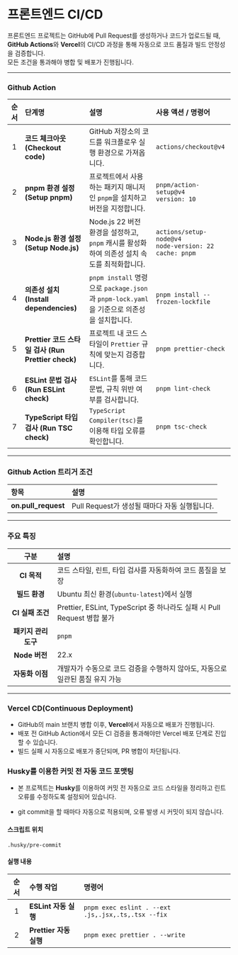 # 프론트엔드 CI/CD

프론트엔드 프로젝트는 GitHub에 Pull Request를 생성하거나 코드가 업로드될 때,  
**GitHub Actions**와 **Vercel**의 CI/CD 과정을 통해 자동으로 코드 품질과 빌드 안정성을 검증합니다.  
모든 조건을 통과해야 병합 및 배포가 진행됩니다.

---

### Github Action

| 순서 | 단계명 | 설명 | 사용 액션 / 명령어 |
|:---:|:--------|:------|:-------------------|
| 1 | **코드 체크아웃 (Checkout code)** | GitHub 저장소의 코드를 워크플로우 실행 환경으로 가져옵니다. | `actions/checkout@v4` |
| 2 | **pnpm 환경 설정 (Setup pnpm)** | 프로젝트에서 사용하는 패키지 매니저인 `pnpm`을 설치하고 버전을 지정합니다. | `pnpm/action-setup@v4`<br>`version: 10` |
| 3 | **Node.js 환경 설정 (Setup Node.js)** | Node.js 22 버전 환경을 설정하고, `pnpm` 캐시를 활성화하여 의존성 설치 속도를 최적화합니다. | `actions/setup-node@v4`<br>`node-version: 22`<br>`cache: pnpm` |
| 4 | **의존성 설치 (Install dependencies)** | `pnpm install` 명령으로 `package.json`과 `pnpm-lock.yaml`을 기준으로 의존성을 설치합니다. | `pnpm install --frozen-lockfile` |
| 5 | **Prettier 코드 스타일 검사 (Run Prettier check)** | 프로젝트 내 코드 스타일이 `Prettier` 규칙에 맞는지 검증합니다. | `pnpm prettier-check` |
| 6 | **ESLint 문법 검사 (Run ESLint check)** | `ESLint`를 통해 코드 문법, 규칙 위반 여부를 검사합니다. | `pnpm lint-check` |
| 7 | **TypeScript 타입 검사 (Run TSC check)** | `TypeScript Compiler(tsc)`를 이용해 타입 오류를 확인합니다. | `pnpm tsc-check` |

---

### Github Action 트리거 조건

| 항목 | 설명 |
|:-----|:------|
| **on.pull_request** | Pull Request가 생성될 때마다 자동 실행됩니다. |

---

### 주요 특징

| 구분 | 설명 |
|:----:|:------|
| **CI 목적** | 코드 스타일, 린트, 타입 검사를 자동화하여 코드 품질을 보장 |
| **빌드 환경** | Ubuntu 최신 환경(`ubuntu-latest`)에서 실행 |
| **CI 실패 조건** | Prettier, ESLint, TypeScript 중 하나라도 실패 시 Pull Request 병합 불가 |
| **패키지 관리 도구** | `pnpm` |
| **Node 버전** | 22.x |
| **자동화 이점** | 개발자가 수동으로 코드 검증을 수행하지 않아도, 자동으로 일관된 품질 유지 가능 |

---

### Vercel CD(Continuous Deployment)

- GitHub의 main 브랜치 병합 이후, **Vercel**에서 자동으로 배포가 진행됩니다.  
- 배포 전 GitHub Action에서 모든 CI 검증을 통과해야만 Vercel 배포 단계로 진입할 수 있습니다.  
- 빌드 실패 시 자동으로 배포가 중단되며, PR 병합이 차단됩니다.

### Husky를 이용한 커밋 전 자동 코드 포맷팅

- 본 프로젝트는 **Husky**를 이용하여 커밋 전 자동으로 코드 스타일을 정리하고 린트 오류를 수정하도록 설정되어 있습니다.

- git commit을 할 때마다 자동으로 적용되며, 오류 발생 시 커밋이 되지 않습니다.

#### 스크립트 위치
`.husky/pre-commit`

#### 실행 내용

| 순서 | 수행 작업 | 명령어 |
|:----:|:-----------|:-------|
| 1 | **ESLint 자동 실행** | `pnpm exec eslint . --ext .js,.jsx,.ts,.tsx --fix` |
| 2 | **Prettier 자동 실행** | `pnpm exec prettier . --write` |